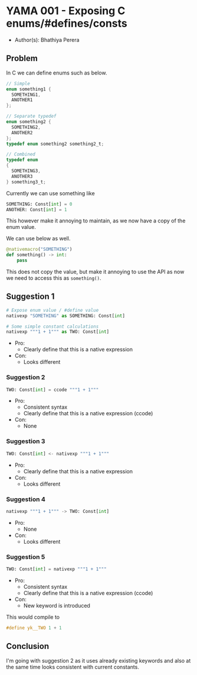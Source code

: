 # YAMA 001 - Exposing C enums/#defines/consts

- Author(s): Bhathiya Perera

## Problem

In C we can define enums such as below.

```c
// Simple
enum something1 {
  SOMETHING1,
  ANOTHER1
};

// Separate typedef
enum something2 {
  SOMETHING2,
  ANOTHER2
};
typedef enum something2 something2_t;

// Combined
typedef enum
{
  SOMETHING3,
  ANOTHER3
} something3_t;
```

Currently we can use something like

<!-- Note using Python for syntax highlighting, below is Yaksha code -->

```python
SOMETHING: Const[int] = 0
ANOTHER: Const[int] = 1
```

This however make it annoying to maintain, as we now have a copy of the enum value.

We can use below as well.

```python
@nativemacro("SOMETHING")
def something() -> int:
    pass
```

This does not copy the value, but make it annoying to use the API as now we need to access this as `something()`.


## Suggestion 1

```python
# Expose enum value / #define value
nativexp "SOMETHING" as SOMETHING: Const[int]

# Some simple constant calculations
nativexp """1 + 1""" as TWO: Const[int]
```

- Pro:
  - Clearly define that this is a native expression
- Con:
  - Looks different
  
### Suggestion 2

```python
TWO: Const[int] = ccode """1 + 1"""
```

- Pro:
  - Consistent syntax
  - Clearly define that this is a native expression (ccode)
- Con:
  - None

### Suggestion 3

```python
TWO: Const[int] <- nativexp """1 + 1"""
```
- Pro:
  - Clearly define that this is a native expression
- Con:
  - Looks different

### Suggestion 4

```python
nativexp """1 + 1""" -> TWO: Const[int]
```

- Pro:
  - None
- Con:
  - Looks different

### Suggestion 5

```python
TWO: Const[int] = nativexp """1 + 1"""
```
- Pro:
  - Consistent syntax
  - Clearly define that this is a native expression (ccode)
- Con:
  - New keyword is introduced

This would compile to 

```c
#define yk__TWO 1 + 1
```

## Conclusion

I'm going with suggestion 2 as it uses already existing keywords and also at the same time looks consistent with current constants. 
